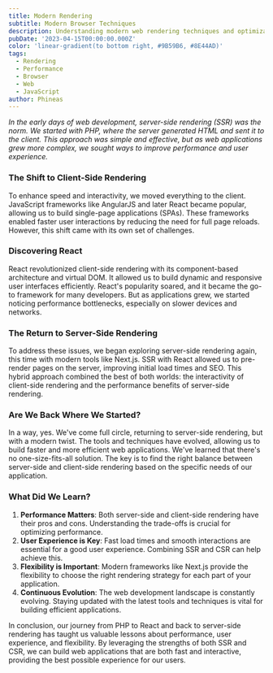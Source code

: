 ```yaml
---
title: Modern Rendering
subtitle: Modern Browser Techniques
description: Understanding modern web rendering techniques and optimizations
pubDate: '2023-04-15T00:00:00.000Z'
color: 'linear-gradient(to bottom right, #9B59B6, #8E44AD)'
tags:
  - Rendering
  - Performance
  - Browser
  - Web
  - JavaScript
author: Phineas
---
```


_In the early days of web development, server-side rendering (SSR) was the norm. We started with PHP, where the server generated HTML and sent it to the client. This approach was simple and effective, but as web applications grew more complex, we sought ways to improve performance and user experience._

### The Shift to Client-Side Rendering

To enhance speed and interactivity, we moved everything to the client. JavaScript frameworks like AngularJS and later React became popular, allowing us to build single-page applications (SPAs). These frameworks enabled faster user interactions by reducing the need for full page reloads. However, this shift came with its own set of challenges.

### Discovering React

React revolutionized client-side rendering with its component-based architecture and virtual DOM. It allowed us to build dynamic and responsive user interfaces efficiently. React's popularity soared, and it became the go-to framework for many developers. But as applications grew, we started noticing performance bottlenecks, especially on slower devices and networks.

### The Return to Server-Side Rendering

To address these issues, we began exploring server-side rendering again, this time with modern tools like Next.js. SSR with React allowed us to pre-render pages on the server, improving initial load times and SEO. This hybrid approach combined the best of both worlds: the interactivity of client-side rendering and the performance benefits of server-side rendering.

### Are We Back Where We Started?

In a way, yes. We've come full circle, returning to server-side rendering, but with a modern twist. The tools and techniques have evolved, allowing us to build faster and more efficient web applications. We've learned that there's no one-size-fits-all solution. The key is to find the right balance between server-side and client-side rendering based on the specific needs of our application.

### What Did We Learn?

1. **Performance Matters**: Both server-side and client-side rendering have their pros and cons. Understanding the trade-offs is crucial for optimizing performance.
2. **User Experience is Key**: Fast load times and smooth interactions are essential for a good user experience. Combining SSR and CSR can help achieve this.
3. **Flexibility is Important**: Modern frameworks like Next.js provide the flexibility to choose the right rendering strategy for each part of your application.
4. **Continuous Evolution**: The web development landscape is constantly evolving. Staying updated with the latest tools and techniques is vital for building efficient applications.

In conclusion, our journey from PHP to React and back to server-side rendering has taught us valuable lessons about performance, user experience, and flexibility. By leveraging the strengths of both SSR and CSR, we can build web applications that are both fast and interactive, providing the best possible experience for our users.
